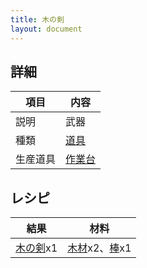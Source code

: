 ```yaml
---
title: 木の剣
layout: document
---
```

## 詳細

|項目|内容|
|---|---|
|説明|武器|
|種類|[道具](道具)|
|生産道具|[作業台](作業台)|

## レシピ

|結果|材料|
|---|---|
|[木の剣](木の剣)x1|[木材](木材)x2、[棒](棒)x1|
